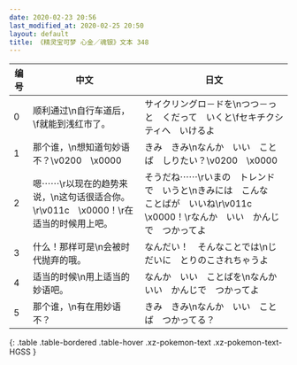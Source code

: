 ```yaml
---
date: 2020-02-23 20:56
last_modified_at: 2020-02-25 20:50
layout: default
title: 《精灵宝可梦 心金／魂银》文本 348
---
```

| 编号 | 中文 | 日文 |
| ---- | ---- | ---- |
| 0 | 顺利通过\n自行车道后，\f就能到浅红市了。 | サイクリングロ－ドを\nつつ－っと　くだって　いくと\fセキチクシティへ　いけるよ |
| 1 | 那个谁，\n想知道句妙语不？\v0200　\x0000 | きみ　きみ\nなんか　いい　ことば　しりたい？\v0200　\x0000 |
| 2 | 嗯⋯⋯\r以现在的趋势来说，\n这句话很适合你。\r\v011c　\x0000！\r在适当的时候用上吧。 | そうだね⋯⋯\rいまの　トレンドで　いうと\nきみには　こんな　ことばが　いいね\r\v011c　\x0000！\rなんか　いい　かんじで　つかってよ |
| 3 | 什么！那样可是\n会被时代抛弃的哦。 | なんだい！　そんなことでは\nじだいに　とりのこされちゃうよ |
| 4 | 适当的时候\n用上适当的妙语吧。 | なんか　いい　ことばを\nなんか　いい　かんじで　つかってよ |
| 5 | 那个谁，\n有在用妙语不？ | きみ　きみ\nなんか　いい　ことば　つかってる？ |
{: .table .table-bordered .table-hover .xz-pokemon-text .xz-pokemon-text-HGSS }